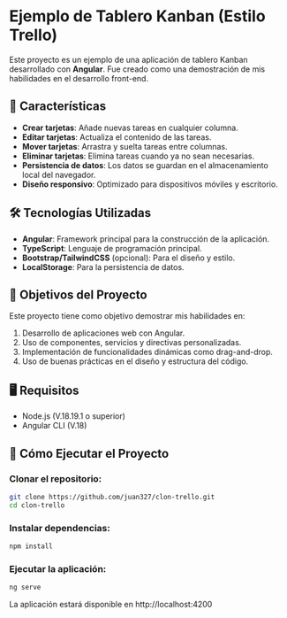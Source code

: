 # Ejemplo de Tablero Kanban (Estilo Trello)

Este proyecto es un ejemplo de una aplicación de tablero Kanban desarrollado con **Angular**. Fue creado como una demostración de mis habilidades en el desarrollo front-end.

## 🚀 Características

- **Crear tarjetas**: Añade nuevas tareas en cualquier columna.
- **Editar tarjetas**: Actualiza el contenido de las tareas.
- **Mover tarjetas**: Arrastra y suelta tareas entre columnas.
- **Eliminar tarjetas**: Elimina tareas cuando ya no sean necesarias.
- **Persistencia de datos**: Los datos se guardan en el almacenamiento local del navegador.
- **Diseño responsivo**: Optimizado para dispositivos móviles y escritorio.

## 🛠️ Tecnologías Utilizadas

- **Angular**: Framework principal para la construcción de la aplicación.
- **TypeScript**: Lenguaje de programación principal.
- **Bootstrap/TailwindCSS** (opcional): Para el diseño y estilo.
- **LocalStorage**: Para la persistencia de datos.

## 🎯 Objetivos del Proyecto

Este proyecto tiene como objetivo demostrar mis habilidades en:

1. Desarrollo de aplicaciones web con Angular.
2. Uso de componentes, servicios y directivas personalizadas.
3. Implementación de funcionalidades dinámicas como drag-and-drop.
4. Uso de buenas prácticas en el diseño y estructura del código.

## 🖥️ Requisitos

- Node.js (V.18.19.1 o superior)
- Angular CLI (V.18)

## 🚀 Cómo Ejecutar el Proyecto

### Clonar el repositorio:
```bash
git clone https://github.com/juan327/clon-trello.git
cd clon-trello
```

### Instalar dependencias:
```bash
npm install
```

### Ejecutar la aplicación:
```bash
ng serve
```

La aplicación estará disponible en http://localhost:4200

